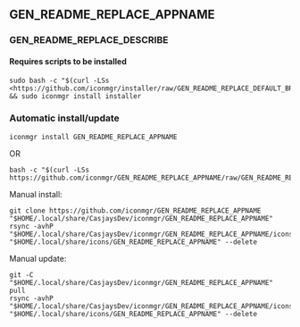 ## GEN_README_REPLACE_APPNAME
  
### GEN_README_REPLACE_DESCRIBE  
  
#### Requires scripts to be installed

 ```shell
sudo bash -c "$(curl -LSs <https://github.com/iconmgr/installer/raw/GEN_README_REPLACE_DEFAULT_BRANCH/install.sh>)" && sudo iconmgr install installer
```

### Automatic install/update  

```shell
iconmgr install GEN_README_REPLACE_APPNAME
```

OR  

```shell
bash -c "$(curl -LSs https://github.com/iconmgr/GEN_README_REPLACE_APPNAME/raw/GEN_README_REPLACE_DEFAULT_BRANCH/install.sh)"
```
  
Manual install:

```shell
git clone https://github.com/iconmgr/GEN_README_REPLACE_APPNAME "$HOME/.local/share/CasjaysDev/iconmgr/GEN_README_REPLACE_APPNAME"
rsync -avhP "$HOME/.local/share/CasjaysDev/iconmgr/GEN_README_REPLACE_APPNAME/icons/." "$HOME/.local/share/icons/GEN_README_REPLACE_APPNAME" --delete
```
  
Manual update:  

```shell
git -C "$HOME/.local/share/CasjaysDev/iconmgr/GEN_README_REPLACE_APPNAME" pull
rsync -avhP "$HOME/.local/share/CasjaysDev/iconmgr/GEN_README_REPLACE_APPNAME/icons/." "$HOME/.local/share/icons/GEN_README_REPLACE_APPNAME" --delete
```
